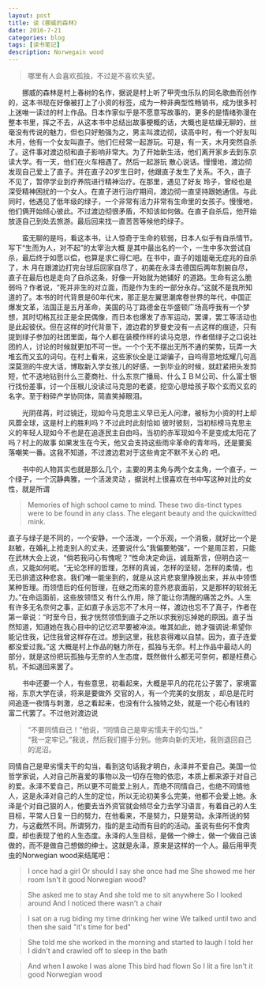 ```yaml
---
layout: post
title: 读《挪威的森林》
date: 2016-7-21
categories: blog
tags: [读书笔记]
description: Norwegain wood
---
```


> 哪里有人会喜欢孤独，不过是不喜欢失望。

&emsp;&emsp;挪威的森林是村上春树的名作，据说是村上听了甲壳虫乐队的同名歌曲而创作的，这本书现在好像被打上了小资的标签，成为一种非典型性畅销书，成为很多村上迷唯一读过的村上作品。日本作家似乎是不愿意写故事的，更多的是情绪弥漫在整本书里，挥之不去，从这本书中总结出故事梗概的话，大概也是枯燥无聊的，丝毫没有传说的魅力，但也只好勉强为之，男主叫渡边彻，读高中时，有一个好友叫木月，他有一个女友叫直子。他们仨经常一起游玩。可是，有一天，木月突然自杀了。这件事对渡边彻和直子影响非常大。为了开始新生活，他们离开家乡去到东京读大学。有一天，他们在火车相遇了。然后一起游玩 散心说话。慢慢地，渡边彻发现自己爱上了直子。并在直子20岁生日时，他跟直子发生了关系。不久，直子不见了，暂停学业到疗养院进行精神治疗。在那里，遇见了好友 玲子，曾经也是深受精神困扰的一个女人。在直子进行治疗期间，渡边彻一直坚持跟她通信。与此同时，他遇见了低年级的绿子，一个非常有活力非常有生命里的女孩子。慢慢地，他们俩开始倾心彼此。不过渡边彻很矛盾，不知该如何做。在直子自杀后，他开始放逐自己到处去旅游。最后回来找一直苦苦等候他的绿子。

&emsp;&emsp;蛮无聊的是吗，看这本书，让人惊奇于生命的软弱，日本人似乎有自杀情节。写下“生而为人，对不起”的太宰治大概
是其中最出名的一个，一生中多次尝试自杀，最后终于如愿以偿，也算是求仁得仁吧。在书中，直子的姐姐毫无症兆的自杀了，木
月在跟渡边打完台球后回家自尽了，初美在永泽去德国后两年割腕自尽，直子在最后也是走向了自杀这条，好像一开始就为她铺好
的道路。生命有这么脆弱吗？作者说，“死并非生的对立面，而是作为生的一部分永存。”这就不是我所知道的了。本书的时代背景是60年代末，那正是左翼思潮席卷世界的年代，中国正爆发文革，法国正是五月革命，美国的马丁路德金在华盛顿广场高呼我有一个梦想，其时切格瓦拉正是全民偶像，而日本也爆发了赤军运动，罢课，罢工等活动也是此起彼伏。但在这样的时代背景下，渡边君的罗曼史没有一点这样的痕迹，只有提到绿子参加的社团里面，每个人都在装模作样的读马克思，作者借绿子之口说社团的人，讨论的时候就更加不可一世。一个个无不摆出无所不通的架势，玩弄一大堆玄而又玄的词句。在村上看来，这些家伙全是江湖骗子，自呜得意地炫耀几句高深莫测的牛皮大话，博取新入学女孩儿的好感，一到毕业的时候，就赶紧把头发剪短，忙不迭地钻到什么三菱商社、什么东京广播局、什么ＩＢＭ公司、什么富士银行找份差事，讨一个压根儿没读过马克思的老婆，挖空心思给孩子取个玄而又玄的名字。至于粉碎产学协同体，简直笑掉眼泪。

<center img src="https://raw.githubusercontent.com/whuhan2013/ImageRepertory/master/blog/blog12.jpg"></center>

&emsp;&emsp;光阴荏苒，时过镜迁，现如今马克思主义早已无人问津，被标为小资的村上却风蘼全球，这是村上的胜利吗？不过此时此刻恰如
彼时彼刻，当初标榜马克思主义的年轻人现如今不也是在追逐民主自由吗，当初的赤军现如今不是变成太阳花了吗？村上的故事
如果发生在今天，他又会支持这些雨伞革命的青年吗，还是要奚落嘲笑一番。这我不知道，不过渡边君对于这些肯定不默不关心的
吧。

&emsp;&emsp;书中的人物其实也就是那么几个，主要的男主角与两个女主角，一个直子，一个绿子，一个沉静典雅，一个活泼灵动
，据说村上很喜欢在书中写这种对比的女性，就是所谓

> Memories of high school came to mind. These two dis-tinct types were to be found in any class. The elegant beauty and the quickwitted mink.

直子与绿子是不同的，一个安静，一个活泼，一个乐观，一个消极，就好比一个是赵敏，在婚礼上抢走别人的丈夫，还要说什么“我偏要勉强”，一个是周芷若，只能在武林大会上说，“倘若我问心有愧呢？”性命决定命运，诚哉斯言，但明白这一点，又能如何呢。“无论怎样的哲理，怎样的真诚，怎样的坚韧，怎样的柔情，也无已排遣这种悲哀。我们唯一能坐到的，就是从这片悲哀里挣脱出来，并从中领悟某种哲理。而领悟后的任何哲理，在继之而来的意外悲哀面前，又是那样的软弱无力。”在命运面前，这些放领悟又
有什么作用，除了能让你清醒的痛苦之外。人生有许多无名奈何之事，正如直子永远忘不了木月一样，渡边也忘不了真子，作者在第一章说：“时至今日，我才恍然领悟到直子之所以求我别忘掉她的原因。直子当然知道，知道她在我心目中的记忆迟早要被冲淡。唯其如此，她才强调说:希望你能记住我，记住我曾这样存在过。想到这里，我悲哀得难以自禁。因为，直子连爱都没爱过我。”这
大概是村上作品的魅力所在，孤独与无奈。村上作品中最动人的部分，就是这份把玩孤独与无奈的人生态度，既然做什么都无可奈何，都是枉费心机，不如退回来罢了。

<center img src="https://raw.githubusercontent.com/whuhan2013/ImageRepertory/master/blog/blog11.jpg"></center>

&emsp;&emsp;书中还要一个人，有些意思，初看起来，大概是平凡的花花公子罢了，家境富裕，东京大学在读，将来是要做外
交官的人，有一个完美的女朋友 ，却总是花时间追逐一夜情与刺激，总之看起来，也没有什么独特之处，就是一个花心有钱的
富二代罢了。不过他对渡边说

> “不要同情自己！”他说，“同情自己是卑劣懦夫干的勾当。”        
> “我一定牢记。”我说，然后我们握手分别。他奔向新的天地，我则退回自己的泥沼。     

同情自己是卑劣懦夫干的勾当，看到这句话我才明白，永泽并不爱自己。美国一位哲学家说，人对自己所喜爱的事物以及一切存在物的依恋，本质上都来源于对自己的爱。永泽不爱自己，所以更不可能爱上别人，而绝不同情自己，也绝不同情他人，这是永泽对自己的人生的定位，所以无论初美多么完美，他都不会爱上她。永泽是个对自己狠的人，他要去当外资官就会倾尽全力去学习语言，有着自己的人生目标，平常人日复一日的努力，在他看来，不是努力，只是劳动。永泽所说的努力，与这截然不同。所谓努力，指的是主动而有目的的活动。虽说有些何不食肉糜，却也表现了他的人生态度。永泽的人生目标，是做一个绅士，做一个做自己该做的，而不是做自己想做的绅士。这就是永泽，原来是这样的一个人。最后用甲壳虫的Norwegian wood来结尾吧：

> I once had a girl 
> Or should I say she once had me 
> She showed me her room 
> Isn't it good Norwegian wood? 

> She asked me to stay 
> And she told me to sit anywhere 
> So I looked around 
> And I noticed there wasn't a chair 
 
> I sat on a rug biding my time 
> drinking her wine 
> We talked until two and then she said 
> "it's time for bed" 
 
> She told me she worked 
> in the morning and started to laugh 
> I told her I didn't 
> and crawled off to sleep in the bath 

> And when I awoke I was alone 
> This bird had flown 
> So I lit a fire 
> Isn't it good Norwegian wood

